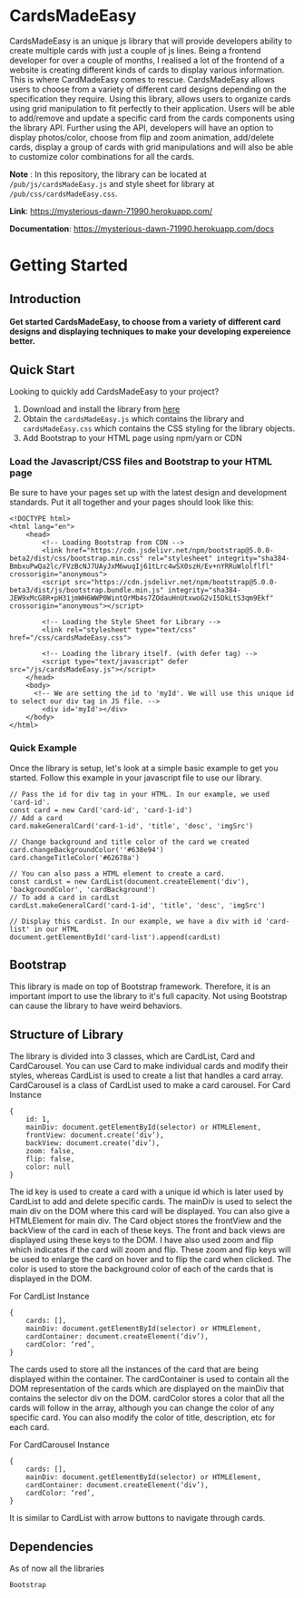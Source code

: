 # CardsMadeEasy

CardsMadeEasy is an unique js library that will provide developers ability to create multiple cards with just a couple of js lines. Being a frontend developer for over a couple of months, I realised a lot of the frontend of a website is creating different kinds of cards to display various information. This is where CardMadeEasy comes to rescue. CardsMadeEasy allows users to choose from a variety of different card designs depending on the specification they require. Using this library, allows users to organize cards using grid manipulation to fit perfectly to their application. Users will be able to add/remove and update a specific card from the cards components using the library API. Further using the API, developers will have an option to display photos/color, choose from flip and zoom animation, add/delete cards, display a group of cards with grid manipulations and will also be able to customize color combinations for all the cards.

**Note** : In this repository, the library can be located at  `/pub/js/cardsMadeEasy.js`  and style sheet for library at  `/pub/css/cardsMadeEasy.css`.

**Link**: https://mysterious-dawn-71990.herokuapp.com/

**Documentation**: https://mysterious-dawn-71990.herokuapp.com/docs

# Getting Started
## Introduction
#### Get started CardsMadeEasy, to choose from a variety of different card designs and displaying techniques to make your developing expereience better.

## Quick Start
Looking to quickly add CardsMadeEasy to your project? 
1. Download and install the library from [here](https://github.com/csc309-winter-2021/js-library-vishnoim)
2. Obtain the `cardsMadeEasy.js` which contains the library and `cardsMadeEasy.css` which contains the CSS styling for the library objects.
3. Add Bootstrap to your HTML page using npm/yarn or CDN

### Load the Javascript/CSS files and Bootstrap to your HTML page
Be sure to have your pages set up with the latest design and development standards. Put it all together and your pages should look like this:
```
<!DOCTYPE html>
<html lang="en">
    <head>
        <!-- Loading Bootstrap from CDN -->
        <link href="https://cdn.jsdelivr.net/npm/bootstrap@5.0.0-beta2/dist/css/bootstrap.min.css" rel="stylesheet" integrity="sha384-BmbxuPwQa2lc/FVzBcNJ7UAyJxM6wuqIj61tLrc4wSX0szH/Ev+nYRRuWlolflfl" crossorigin="anonymous">
        <script src="https://cdn.jsdelivr.net/npm/bootstrap@5.0.0-beta3/dist/js/bootstrap.bundle.min.js" integrity="sha384-JEW9xMcG8R+pH31jmWH6WWP0WintQrMb4s7ZOdauHnUtxwoG2vI5DkLtS3qm9Ekf" crossorigin="anonymous"></script>
        
        <!-- Loading the Style Sheet for Library -->
        <link rel="stylesheet" type="text/css" href="/css/cardsMadeEasy.css">

        <!-- Loading the library itself. (with defer tag) -->
        <script type="text/javascript" defer src="/js/cardsMadeEasy.js"></script>
    </head>
    <body>
      <!-- We are setting the id to 'myId'. We will use this unique id to select our div tag in JS file. -->
        <div id='myId'></div>
    </body>
</html>
```

### Quick Example
Once the library is setup, let's look at a simple basic example to get you started. Follow this example in your javascript file to use our library.

```
// Pass the id for div tag in your HTML. In our example, we used 'card-id'.
const card = new Card('card-id', 'card-1-id')
// Add a card
card.makeGeneralCard('card-1-id', 'title', 'desc', 'imgSrc')

// Change background and title color of the card we created
card.changeBackgroundColor(''#638e94')
card.changeTitleColor('#62678a')

// You can also pass a HTML element to create a card.
const cardLst = new CardList(document.createElement('div'), 'backgroundColor', 'cardBackground')
// To add a card in cardLst
cardLst.makeGeneralCard('card-1-id', 'title', 'desc', 'imgSrc')

// Display this cardLst. In our example, we have a div with id 'card-list' in our HTML
document.getElementById('card-list').append(cardLst)
```

## Bootstrap 
This library is made on top of Bootstrap framework. Therefore, it is an important import to use the library to it's full capacity. Not using Bootstrap can cause the library to have weird behaviors.

## Structure of Library
The library is divided into 3 classes, which are CardList, Card and CardCarousel. You can use Card to
make individual cards and modify their styles, whereas CardList is used to create a list
that handles a card array. CardCarousel is a class of CardList used to make a card carousel.
For Card Instance
```
{
    id: 1,
    mainDiv: document.getElementById(selector) or HTMLElement,
    frontView: document.create(‘div’),
    backView: document.create(‘div’),
    zoom: false,
    flip: false,
    color: null
}
```
The id key is used to create a card with a unique id which is later used by CardList to add and delete specific cards. The mainDiv is used to select the main div on the DOM where this card will be displayed. You can also give a HTMLElement for main div. The Card object stores the frontView and the backView of the card in each of these keys. The front and back views are displayed using these keys to the DOM. I have also used zoom and flip which indicates if the card will zoom and flip. These zoom and flip keys will be used to enlarge the card on hover and to flip the card when clicked. The color is used to store the background color of each of the cards that is displayed in the DOM.

For CardList Instance
```
{
    cards: [],
    mainDiv: document.getElementById(selector) or HTMLElement,
    cardContainer: document.createElement(‘div’),
    cardColor: ‘red’,
}
```
The cards used to store all the instances of the card that are being displayed within the container. The cardContainer is used to contain all the DOM representation of the cards which are displayed on the mainDiv that contains the selector div on the DOM. cardColor stores a color that all the cards will follow in the array, although you can change the color of any specific card. You can also modify the color of title, description, etc for each card.

For CardCarousel Instance
```
{
    cards: [],
    mainDiv: document.getElementById(selector) or HTMLElement,
    cardContainer: document.createElement(‘div’),
    cardColor: ‘red’,
}
```
It is similar to CardList with arrow buttons to navigate through cards.

## Dependencies
As of now all the libraries 
```
Bootstrap
```
